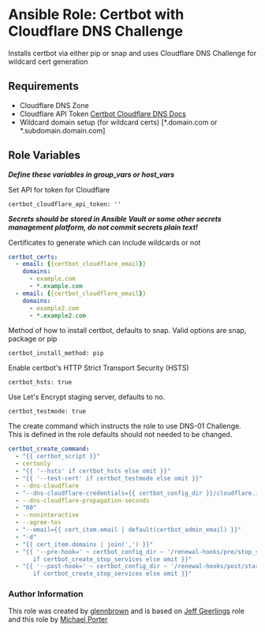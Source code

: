 # Ansible Role: Certbot with Cloudflare DNS Challenge

Installs certbot via either pip or snap and uses Cloudflare DNS Challenge for wildcard cert generation

## Requirements

- Cloudflare DNS Zone
- Cloudflare API Token [Certbot Cloudflare DNS Docs](https://certbot-dns-cloudflare.readthedocs.io/en/stable/)
- Wildcard domain setup (for wildcard certs) [*.domain.com or *.subdomain.domain.com]

## Role Variables

***Define these variables in group_vars or host_vars***

Set API for token for Cloudflare

    certbot_cloudflare_api_token: ''

***Secrets should be stored in Ansible Vault or some other secrets management platform, do not commit secrets plain text!***

Certificates to generate which can include wildcards or not

```yaml
certbot_certs:
  - email: {{certbot_cloudflare_email}}
    domains:
      - example.com
      - *.example.com
  - email: {{certbot_cloudflare_email}}
    domains:
      - example2.com
      - *.example2.com
```

Method of how to install certbot, defaults to snap. Valid options are snap, package or pip

    certbot_install_method: pip

Enable certbot's HTTP Strict Transport Security (HSTS)

    certbot_hsts: true

Use Let's Encrypt staging server, defaults to no.

    certbot_testmode: true

The create command which instructs the role to use DNS-01 Challenge. This is defined in the role defaults should not needed to be changed.

```yaml
certbot_create_command:
  - "{{ certbot_script }}"
  - certonly
  - "{{ '--hsts' if certbot_hsts else omit }}"
  - "{{ '--test-cert' if certbot_testmode else omit }}"
  - --dns-cloudflare
  - "--dns-cloudflare-credentials={{ certbot_config_dir }}/cloudflare.ini"
  - --dns-cloudflare-propagation-seconds
  - "60"
  - --noninteractive
  - --agree-tos
  - "--email={{ cert_item.email | default(certbot_admin_email) }}"
  - "-d"
  - "{{ cert_item.domains | join(',') }}"
  - "{{ '--pre-hook=' ~ certbot_config_dir ~ '/renewal-hooks/pre/stop_services'
       if certbot_create_stop_services else omit }}"
  - "{{ '--post-hook=' ~ certbot_config_dir ~ '/renewal-hooks/post/start_services'
       if certbot_create_stop_services else omit }}"
```

### Author Information

This role was created by [glennbrown](http://github.com/glennbrown) and is based on [Jeff Geerlings](https://github.com/geerlingguy/ansible-role-certbot/tree/master) role and this role by [Michael Porter](https://github.com/michaelpporter/ansible-role-certbot-cloudflare)